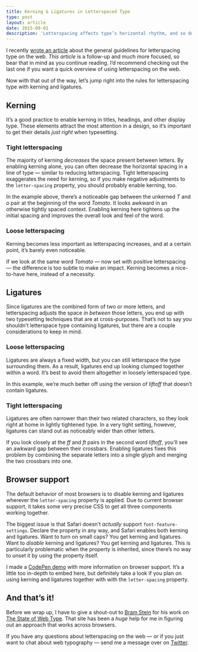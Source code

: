 ```yaml
---
title: Kerning & Ligatures in Letterspaced Type
type: post
layout: article
date: 2015-09-01
description: 'Letterspacing affects type’s horizontal rhythm, and so do kerning and ligatures. Combining all three of them can make for beautifully spaced typography.'
---
```


I recently [wrote an article][guidelines] about the general guidelines for letterspacing type on the web. _This article_ is a follow-up and much more focused, so bear that in mind as you continue reading. I’d recommend checking out the last one if you want a quick overview of using letterspacing on the web.

Now with that out of the way, let’s jump right into the rules for letterspacing type with kerning and ligatures.

## Kerning

It’s a good practice to enable kerning in titles, headings, and other display type. These elements attract the most attention in a design, so it’s important to get their details _just right_ when typesetting.

### Tight letterspacing

The majority of kerning _decreases_ the space present between letters. By enabling kerning alone, you can often decrease the horizontal spacing in a line of type &mdash; similar to reducing letterspacing. Tight letterspacing exaggerates the need for kerning, so if you make negative adjustments to the `letter-spacing` property, you should probably enable kerning, too.

<CodePen
  height='330'
  id='5e36a72a168d631d7f3b3ccdcf310497'
  title='Comparison of kerned and unkerned bold type where the unkerned text looks unattractive'
/>

In the example above, there’s a noticeable gap between the unkerned _T_ and _o_ pair at the beginning of the word _Tomato_. It looks awkward in an otherwise tightly spaced context. Enabling kerning here tightens up the initial spacing and improves the overall look and feel of the word.

### Loose letterspacing

Kerning becomes less important as letterspacing increases, and at a certain point, it’s barely even noticeable.

If we look at the same word _Tomato_ &mdash; now set with positive letterspacing &mdash; the difference is too subtle to make an impact. Kerning becomes a nice-to-have here, instead of a necessity.

<CodePen
  height='330'
  id='6d702133d6c081a4af782d648e1c3ff6'
  title='Comparison of kerned and unkerned thin type looking nearly identical'
/>

## Ligatures

Since ligatures are the combined form of two or more letters, and letterspacing adjusts the space _in between_ those letters, you end up with two typesetting techniques that are at cross-purposes. That’s not to say you shouldn’t letterspace type containing ligatures, but there are a couple considerations to keep in mind.

### Loose letterspacing

Ligatures are always a fixed width, but you can still letterspace the type surrounding them. As a result, ligatures end up looking clumped together within a word. It’s best to avoid them altogether in loosely letterspaced type.

<CodePen
  height='270'
  id='e4d79dfcf8e98e856f9d5c8ba65f8b4e'
  title='Spaced-out type with two awkardly joined letters in the FT ligature'
/>

In this example, we’re much better off using the version of _liftoff_ that doesn’t contain ligatures.

### Tight letterspacing

Ligatures are often narrower than their two related characters, so they look right at home in lightly tightened type. In a very tight setting, however, ligatures can stand out as noticeably wider than other letters.

<CodePen
  height='270'
  id='cb5625881dcf0db7e11d26d69c2ff40c'
  title='Tight type where FT looks awkward as separate letters instead of a ligature'
/>

If you look closely at the _ff_ and _ft_ pairs in the second word _liftoff_, you’ll see an awkward gap between their crossbars. Enabling ligatures fixes this problem by combining the separate letters into a single glyph and merging the two crossbars into one.

## Browser support

The default behavior of most browsers is to disable kerning and ligatures wherever the `letter-spacing` property is applied. Due to current browser support, it takes some very precise CSS to get all three components working together.

The biggest issue is that Safari doesn’t _actually_ support `font-feature-settings`. Declare the property in any way, and Safari enables both kerning and ligatures. Want to turn on small caps? You get kerning and ligatures. Want to _disable_ kerning and ligatures? You get kerning and ligatures. This is particularly problematic when the property is inherited, since there’s no way to unset it by using the property itself.

I made a [CodePen demo][codepen-demo] with more information on browser support. It’s a little too in-depth to embed here, but definitely take a look if you plan on using kerning and ligatures together with with the `letter-spacing` property.

## And that’s it!

Before we wrap up, I have to give a shout-out to [Bram Stein][twitter-bram] for his work on [The State of Web Type][state-of-web-type]. That site has been a _huge_ help for me in figuring out an approach that works across browsers.

If you have any questions about letterspacing on the web &mdash; or if you just want to chat about web typography &mdash; send me a message over on [Twitter][twitter].

[codepen-demo]: http://codepen.io/johndjameson/pen/e96a930f0a73dd36f9ff173422b48523?editors=110
[guidelines]: guidelines-for-letterspacing-type.html
[state-of-web-type]: http://stateofwebtype.com/
[twitter]: https://twitter.com/johndjameson
[twitter-bram]: https://twitter.com/bram_stein
